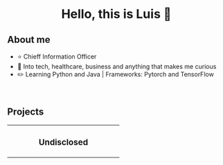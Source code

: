 <div align="center">
<h1 align="center">Hello, this is Luis 👋</h1>
</div>

## About me

- ⭐ Chieff Information Officer 
- 📲  Into tech, healthcare, business and anything that makes me curious
- ✏️ Learning Python and Java | Frameworks: Pytorch and TensorFlow
<br>

## Projects
<table>
<tr>
<td width="50%">
<h3 align="center">Undisclosed</h3>
<div align="center">
<img src="https://img.shields.io/badge/-Github-green?style=for-the-badge&color=1414b8>
  
<p>Currently working on a SaaS for an specific healthcare niche -> MVP set for Q4 2024</p>

